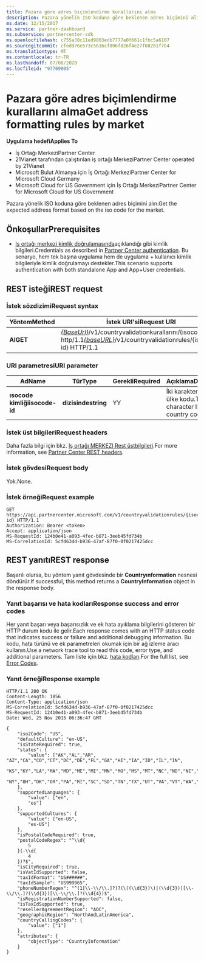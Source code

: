 ```yaml
---
title: Pazara göre adres biçimlendirme kurallarını alma
description: Pazara yönelik ISO koduna göre beklenen adres biçimini alın.
ms.date: 12/15/2017
ms.service: partner-dashboard
ms.subservice: partnercenter-sdk
ms.openlocfilehash: c755a38c11ed9803edb7777a0f661c1fbc5a6107
ms.sourcegitcommit: cfedd76e573c5616cf006f826f4e27f08281f7b4
ms.translationtype: MT
ms.contentlocale: tr-TR
ms.lasthandoff: 07/08/2020
ms.locfileid: "97769005"
---
```

# <a name="get-address-formatting-rules-by-market"></a><span data-ttu-id="4d937-103">Pazara göre adres biçimlendirme kurallarını alma</span><span class="sxs-lookup"><span data-stu-id="4d937-103">Get address formatting rules by market</span></span>

<span data-ttu-id="4d937-104">**Uygulama hedefi**</span><span class="sxs-lookup"><span data-stu-id="4d937-104">**Applies To**</span></span>

- <span data-ttu-id="4d937-105">İş Ortağı Merkezi</span><span class="sxs-lookup"><span data-stu-id="4d937-105">Partner Center</span></span>
- <span data-ttu-id="4d937-106">21Vianet tarafından çalıştırılan iş ortağı Merkezi</span><span class="sxs-lookup"><span data-stu-id="4d937-106">Partner Center operated by 21Vianet</span></span>
- <span data-ttu-id="4d937-107">Microsoft Bulut Almanya için İş Ortağı Merkezi</span><span class="sxs-lookup"><span data-stu-id="4d937-107">Partner Center for Microsoft Cloud Germany</span></span>
- <span data-ttu-id="4d937-108">Microsoft Cloud for US Government için İş Ortağı Merkezi</span><span class="sxs-lookup"><span data-stu-id="4d937-108">Partner Center for Microsoft Cloud for US Government</span></span>

<span data-ttu-id="4d937-109">Pazara yönelik ISO koduna göre beklenen adres biçimini alın.</span><span class="sxs-lookup"><span data-stu-id="4d937-109">Get the expected address format based on the iso code for the market.</span></span>

## <a name="prerequisites"></a><span data-ttu-id="4d937-110">Önkoşullar</span><span class="sxs-lookup"><span data-stu-id="4d937-110">Prerequisites</span></span>

- <span data-ttu-id="4d937-111">[Iş ortağı merkezi kimlik doğrulamasında](partner-center-authentication.md)açıklandığı gibi kimlik bilgileri.</span><span class="sxs-lookup"><span data-stu-id="4d937-111">Credentials as described in [Partner Center authentication](partner-center-authentication.md).</span></span> <span data-ttu-id="4d937-112">Bu senaryo, hem tek başına uygulama hem de uygulama + kullanıcı kimlik bilgileriyle kimlik doğrulamayı destekler.</span><span class="sxs-lookup"><span data-stu-id="4d937-112">This scenario supports authentication with both standalone App and App+User credentials.</span></span>

## <a name="rest-request"></a><span data-ttu-id="4d937-113">REST isteği</span><span class="sxs-lookup"><span data-stu-id="4d937-113">REST request</span></span>

### <a name="request-syntax"></a><span data-ttu-id="4d937-114">İstek sözdizimi</span><span class="sxs-lookup"><span data-stu-id="4d937-114">Request syntax</span></span>

| <span data-ttu-id="4d937-115">Yöntem</span><span class="sxs-lookup"><span data-stu-id="4d937-115">Method</span></span>  | <span data-ttu-id="4d937-116">İstek URI'si</span><span class="sxs-lookup"><span data-stu-id="4d937-116">Request URI</span></span>                                                                                 |
|---------|---------------------------------------------------------------------------------------------|
| <span data-ttu-id="4d937-117">**Al**</span><span class="sxs-lookup"><span data-stu-id="4d937-117">**GET**</span></span> | <span data-ttu-id="4d937-118">[*{BaseUrl}*](partner-center-rest-urls.md)/v1/countryvalidationkurallarını/{ısocode-ID} http/1.1</span><span class="sxs-lookup"><span data-stu-id="4d937-118">[*{baseURL}*](partner-center-rest-urls.md)/v1/countryvalidationrules/{isocode-id} HTTP/1.1</span></span> |

### <a name="uri-parameter"></a><span data-ttu-id="4d937-119">URI parametresi</span><span class="sxs-lookup"><span data-stu-id="4d937-119">URI parameter</span></span>

| <span data-ttu-id="4d937-120">Ad</span><span class="sxs-lookup"><span data-stu-id="4d937-120">Name</span></span>           | <span data-ttu-id="4d937-121">Tür</span><span class="sxs-lookup"><span data-stu-id="4d937-121">Type</span></span>       | <span data-ttu-id="4d937-122">Gerekli</span><span class="sxs-lookup"><span data-stu-id="4d937-122">Required</span></span> | <span data-ttu-id="4d937-123">Açıklama</span><span class="sxs-lookup"><span data-stu-id="4d937-123">Description</span></span>                         |
|----------------|------------|----------|-------------------------------------|
| <span data-ttu-id="4d937-124">**ısocode kimliği**</span><span class="sxs-lookup"><span data-stu-id="4d937-124">**isocode-id**</span></span> | <span data-ttu-id="4d937-125">**dizisinde**</span><span class="sxs-lookup"><span data-stu-id="4d937-125">**string**</span></span> | <span data-ttu-id="4d937-126">Y</span><span class="sxs-lookup"><span data-stu-id="4d937-126">Y</span></span>        | <span data-ttu-id="4d937-127">İki karakterlik ISO ülke kodu.</span><span class="sxs-lookup"><span data-stu-id="4d937-127">The two-character ISO country code.</span></span> |

### <a name="request-headers"></a><span data-ttu-id="4d937-128">İstek üst bilgileri</span><span class="sxs-lookup"><span data-stu-id="4d937-128">Request headers</span></span>

<span data-ttu-id="4d937-129">Daha fazla bilgi için bkz. [Iş ortağı MERKEZI Rest üstbilgileri](headers.md).</span><span class="sxs-lookup"><span data-stu-id="4d937-129">For more information, see [Partner Center REST headers](headers.md).</span></span>

### <a name="request-body"></a><span data-ttu-id="4d937-130">İstek gövdesi</span><span class="sxs-lookup"><span data-stu-id="4d937-130">Request body</span></span>

<span data-ttu-id="4d937-131">Yok.</span><span class="sxs-lookup"><span data-stu-id="4d937-131">None.</span></span>

### <a name="request-example"></a><span data-ttu-id="4d937-132">İstek örneği</span><span class="sxs-lookup"><span data-stu-id="4d937-132">Request example</span></span>

```http
GET https://api.partnercenter.microsoft.com/v1/countryvalidationrules/{isocode-id} HTTP/1.1
Authorization: Bearer <token>
Accept: application/json
MS-RequestId: 124b0e41-a093-4fec-b871-3eeb45fd734b
MS-CorrelationId: 5cfd634d-b936-47af-87f0-0f0217425dcc
```

## <a name="rest-response"></a><span data-ttu-id="4d937-133">REST yanıtı</span><span class="sxs-lookup"><span data-stu-id="4d937-133">REST response</span></span>

<span data-ttu-id="4d937-134">Başarılı olursa, bu yöntem yanıt gövdesinde bir **Countryınformation** nesnesi döndürür.</span><span class="sxs-lookup"><span data-stu-id="4d937-134">If successful, this method returns a **CountryInformation** object in the response body.</span></span>

### <a name="response-success-and-error-codes"></a><span data-ttu-id="4d937-135">Yanıt başarısı ve hata kodları</span><span class="sxs-lookup"><span data-stu-id="4d937-135">Response success and error codes</span></span>

<span data-ttu-id="4d937-136">Her yanıt başarı veya başarısızlık ve ek hata ayıklama bilgilerini gösteren bir HTTP durum kodu ile gelir.</span><span class="sxs-lookup"><span data-stu-id="4d937-136">Each response comes with an HTTP status code that indicates success or failure and additional debugging information.</span></span> <span data-ttu-id="4d937-137">Bu kodu, hata türünü ve ek parametreleri okumak için bir ağ izleme aracı kullanın.</span><span class="sxs-lookup"><span data-stu-id="4d937-137">Use a network trace tool to read this code, error type, and additional parameters.</span></span> <span data-ttu-id="4d937-138">Tam liste için bkz. [hata kodları](error-codes.md).</span><span class="sxs-lookup"><span data-stu-id="4d937-138">For the full list, see [Error Codes](error-codes.md).</span></span>

### <a name="response-example"></a><span data-ttu-id="4d937-139">Yanıt örneği</span><span class="sxs-lookup"><span data-stu-id="4d937-139">Response example</span></span>

```http
HTTP/1.1 200 OK
Content-Length: 1856
Content-Type: application/json
MS-CorrelationId: 5cfd634d-b936-47af-87f0-0f0217425dcc
MS-RequestId: 124b0e41-a093-4fec-b871-3eeb45fd734b
Date: Wed, 25 Nov 2015 06:36:47 GMT

{
    "iso2Code": "US",
    "defaultCulture": "en-US",
    "isStateRequired": true,
    "states": {
        "value": ["AK","AL","AR", "AZ","CA","CO","CT","DC","DE","FL","GA","HI","IA","ID","IL","IN",
        "KS","KY","LA","MA","MD","ME","MI","MN","MO","MS","MT","NC","ND","NE","NH","NJ","NM","NV",
        "NY","OH","OK","OR","PA","RI","SC","SD","TN","TX","UT","VA","VT","WA","WI","WV","WY"]
    },
    "supportedLanguages": {
        "value": ["en",
        "es"]
    },
    "supportedCultures": {
        "value": ["en-US",
        "es-US"]
    },
    "isPostalCodeRequired": true,
    "postalCodeRegex": "^\\d{
        5
    }(-\\d{
        4
    })?$",
    "isCityRequired": true,
    "isVatIdSupported": false,
    "taxIdFormat": "US######",
    "taxIdSample": "US999965",
    "phoneNumberRegex": "^(1[\\-\\/\\.]?)?(\((\\d{3})\)|(\\d{3}))[\\-\\/\\.]?(\\d{3})[\\-\\/\\.]?(\\d{4})$",
    "isRegistrationNumberSupported": false,
    "isTaxIdSupported": true,
    "resellerAgreementRegion": "AOC",
    "geographicRegion": "NorthAndLatinAmerica",
    "countryCallingCodes": {
        "value": ["1"]
    },
    "attributes": {
        "objectType": "CountryInformation"
    }
}
```

